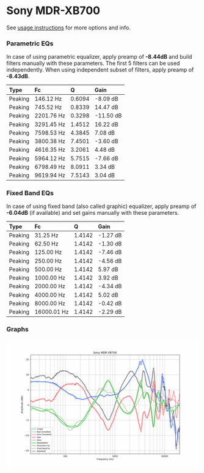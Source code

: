 # Sony MDR-XB700
See [usage instructions](https://github.com/jaakkopasanen/AutoEq#usage) for more options and info.

### Parametric EQs
In case of using parametric equalizer, apply preamp of **-8.44dB** and build filters manually
with these parameters. The first 5 filters can be used independently.
When using independent subset of filters, apply preamp of **-8.43dB**.

| Type    | Fc         |      Q | Gain      |
|:--------|:-----------|:-------|:----------|
| Peaking | 146.12 Hz  | 0.6094 | -8.09 dB  |
| Peaking | 745.52 Hz  | 0.8339 | 14.47 dB  |
| Peaking | 2201.76 Hz | 0.3298 | -11.50 dB |
| Peaking | 3291.45 Hz | 1.4512 | 16.22 dB  |
| Peaking | 7598.53 Hz | 4.3845 | 7.08 dB   |
| Peaking | 3800.38 Hz | 7.4501 | -3.60 dB  |
| Peaking | 4616.35 Hz | 3.2061 | 4.48 dB   |
| Peaking | 5964.12 Hz | 5.7515 | -7.66 dB  |
| Peaking | 6798.49 Hz | 8.0911 | 3.34 dB   |
| Peaking | 9619.94 Hz | 7.5143 | 3.04 dB   |

### Fixed Band EQs
In case of using fixed band (also called graphic) equalizer, apply preamp of **-6.04dB**
(if available) and set gains manually with these parameters.

| Type    | Fc          |      Q | Gain     |
|:--------|:------------|:-------|:---------|
| Peaking | 31.25 Hz    | 1.4142 | -1.27 dB |
| Peaking | 62.50 Hz    | 1.4142 | -1.30 dB |
| Peaking | 125.00 Hz   | 1.4142 | -7.46 dB |
| Peaking | 250.00 Hz   | 1.4142 | -4.56 dB |
| Peaking | 500.00 Hz   | 1.4142 | 5.97 dB  |
| Peaking | 1000.00 Hz  | 1.4142 | 3.92 dB  |
| Peaking | 2000.00 Hz  | 1.4142 | -4.34 dB |
| Peaking | 4000.00 Hz  | 1.4142 | 5.02 dB  |
| Peaking | 8000.00 Hz  | 1.4142 | -0.42 dB |
| Peaking | 16000.01 Hz | 1.4142 | -2.29 dB |

### Graphs
![](./Sony%20MDR-XB700.png)